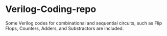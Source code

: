 # Verilog-Coding-repo
Some Verilog codes for combinational and sequential circuits, such as Flip Flops, Counters, Adders, and Substractors are included.
